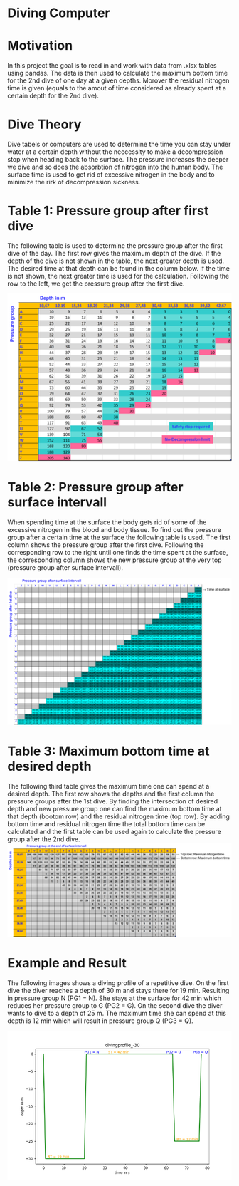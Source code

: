 # Diving Computer
# Motivation
In this project the goal is to read in and work with data from .xlsx tables using pandas. The data is then used to calculate the maximum bottom time for the 2nd dive of one day at a given depths. Morover the residual nitrogen time is given (equals to the amout of time considered as already spent at a certain depth for the 2nd dive).

# Dive Theory

Dive tabels or computers are used to determine the time you can stay under water at a certain depth without the neccessity to make a decompression stop when heading back to the surface.
The pressure increases the deeper we dive and so does the absorbtion of nitrogen into the human body. The surface time is used to get rid of excessive nitrogen in the body and to minimize the rirk of decompression sickness.
# Table 1: Pressure group after first dive
The following table is used to determine the pressure group after the first dive of the day. The first row gives the maximum depth of the dive.
If the depth of the dive is not shown in the table, the next greater depth is used. The desired time at that depth can be found in the column below.
If the time is not shown, the next greater time is used for the calculation. Following the row to the left, we get the pressure group after the first dive.

![table1: pressure group after dive1](/divingComputer/Visualizations/table1.png)
# Table 2: Pressure group after surface intervall
When spending time at the surface the body gets rid of some of the excessive nitrogen in the blood and body tissue. To find out the pressure group after a certain time at the surface the following table is used. The first column shows the pressure group after the first dive. Following the corresponding row to the right until one finds the time spent at the surface, the corresponding column shows the new pressure group at the very top (pressure group after surface intervall).

![table2: pressure group after surface time](/divingComputer/Visualizations/table2SurfaceTime.png)
# Table 3: Maximum bottom time at desired depth
The following third table gives the maximum time one can spend at a desired depth. The first row shows the depths and the first column the pressure groups after the 1st dive. By finding the intersection of desired depth and new pressure group one can find the maximum bottom time at that depth (bootom row) and the residual nitrogen time (top row). 
By adding bottom time and  residual nitrogen time the  total bottom time can be calculated and the first table can be used again to calculate the pressure group after the 2nd dive.
![table3: maximum bottom time after surface intervall](/divingComputer/Visualizations/table3MaxBottomTime.png)

# Example and Result
The following images shows a diving profile of a repetitive dive. On the first dive the diver reaches a depth of 30 m and stays there for 19 min. Resulting in  pressure group N (PG1 = N). She stays at the surface for 42 min which reduces her pressure group to G (PG2 = G). On the second dive the diver wants to dive to a depth of 25 m. The maximum time she can spend at this depth is 12 min which will result in pressure group Q (PG3 = Q).

![Alt text](/divingComputer/Visualizations/divingprofile_-30.png)